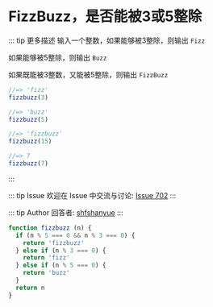 # FizzBuzz，是否能被3或5整除

::: tip 更多描述 
 输入一个整数，如果能够被3整除，则输出 `Fizz`

如果能够被5整除，则输出 `Buzz`

如果既能被3整数，又能被5整除，则输出 `FizzBuzz`


``` js
//=> 'fizz'
fizzbuzz(3)

//=> 'buzz'
fizzbuzz(5)

//=> 'fizzbuzz'
fizzbuzz(15)

//=> 7
fizzbuzz(7)
``` 
::: 

::: tip Issue 
 欢迎在 Issue 中交流与讨论: [Issue 702](https://github.com/shfshanyue/Daily-Question/issues/702) 
:::

::: tip Author 
回答者: [shfshanyue](https://github.com/shfshanyue) 
:::

``` js
function fizzbuzz (n) {
  if (n % 5 === 0 && n % 3 === 0) {
    return 'fizzbuzz'
  } else if (n % 3 === 0) {
    return 'fizz'
  } else if (n % 5 === 0) {
    return 'buzz'
  }
  return n
}
```